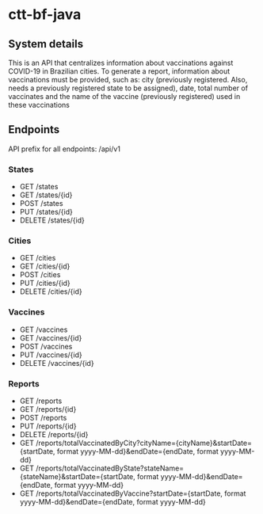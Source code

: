 # ctt-bf-java


## System details

This is an API that centralizes information about vaccinations against COVID-19 in Brazilian cities. To generate a report, information about vaccinations must be provided, such as: city (previously registered. Also, needs a previously registered state to be assigned), date, total number of vaccinates and the name of the vaccine (previously registered) used in these vaccinations

## Endpoints

API prefix for all endpoints: /api/v1

### States

- GET /states
- GET /states/{id}
- POST /states
- PUT /states/{id}
- DELETE /states/{id}

### Cities

- GET /cities
- GET /cities/{id}
- POST /cities
- PUT /cities/{id}
- DELETE /cities/{id}

### Vaccines

- GET /vaccines
- GET /vaccines/{id}
- POST /vaccines
- PUT /vaccines/{id}
- DELETE /vaccines/{id}

### Reports

- GET /reports
- GET /reports/{id}
- POST /reports
- PUT /reports/{id}
- DELETE /reports/{id}
- GET /reports/totalVaccinatedByCity?cityName={cityName}&startDate={startDate, format yyyy-MM-dd}&endDate={endDate, format yyyy-MM-dd}
- GET /reports/totalVaccinatedByState?stateName={stateName}&startDate={startDate, format yyyy-MM-dd}&endDate={endDate, format yyyy-MM-dd}
- GET /reports/totalVaccinatedByVaccine?startDate={startDate, format yyyy-MM-dd}&endDate={endDate, format yyyy-MM-dd}
